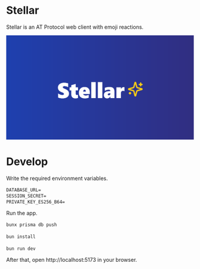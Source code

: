# Stellar

Stellar is an AT Protocol web client with emoji reactions.

![stellar](./public/img/ogp.png)

# Develop

Write the required environment variables.

```
DATABASE_URL=
SESSION_SECRET=
PRIVATE_KEY_ES256_B64=
```

Run the app.

```
bunx prisma db push

bun install

bun run dev
```

After that, open http://localhost:5173 in your browser.
